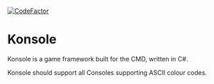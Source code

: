 [![CodeFactor](https://www.codefactor.io/repository/github/kozilord/konsole/badge/master)](https://www.codefactor.io/repository/github/kozilord/konsole/overview/master)

# Konsole
Konsole is a game framework built for the CMD, written in C#.

Konsole should support all Consoles supporting ASCII colour codes.

